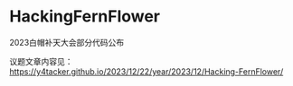 # HackingFernFlower
2023白帽补天大会部分代码公布

议题文章内容见：https://y4tacker.github.io/2023/12/22/year/2023/12/Hacking-FernFlower/
